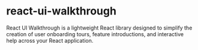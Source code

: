 # react-ui-walkthrough
React UI Walkthrough is a lightweight React library designed to simplify the creation of user onboarding tours, feature introductions, and interactive help across your React application.
